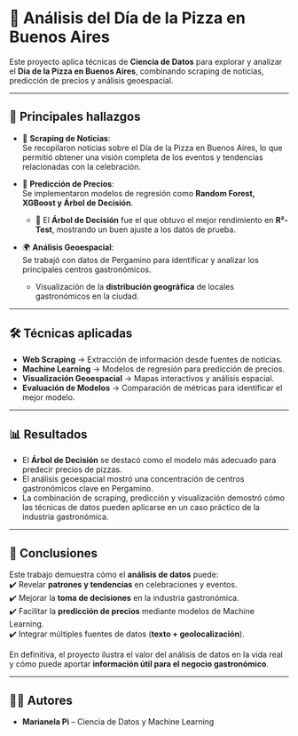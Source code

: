


# 🍕 Análisis del Día de la Pizza en Buenos Aires  

Este proyecto aplica técnicas de **Ciencia de Datos** para explorar y analizar el **Día de la Pizza en Buenos Aires**, combinando scraping de noticias, predicción de precios y análisis geoespacial.  

---

## 📌 Principales hallazgos  

- 📰 **Scraping de Noticias**:  
  Se recopilaron noticias sobre el Día de la Pizza en Buenos Aires, lo que permitió obtener una visión completa de los eventos y tendencias relacionadas con la celebración.  

- 🤖 **Predicción de Precios**:  
  Se implementaron modelos de regresión como **Random Forest, XGBoost y Árbol de Decisión**.  
  - 🔹 El **Árbol de Decisión** fue el que obtuvo el mejor rendimiento en **R²-Test**, mostrando un buen ajuste a los datos de prueba.  

- 🌍 **Análisis Geoespacial**:  
  Se trabajó con datos de Pergamino para identificar y analizar los principales centros gastronómicos.  
  - Visualización de la **distribución geográfica** de locales gastronómicos en la ciudad.  

---

## 🛠️ Técnicas aplicadas  

- **Web Scraping** → Extracción de información desde fuentes de noticias.  
- **Machine Learning** → Modelos de regresión para predicción de precios.  
- **Visualización Geoespacial** → Mapas interactivos y análisis espacial.  
- **Evaluación de Modelos** → Comparación de métricas para identificar el mejor modelo.  

---

## 📊 Resultados  

- El **Árbol de Decisión** se destacó como el modelo más adecuado para predecir precios de pizzas.  
- El análisis geoespacial mostró una concentración de centros gastronómicos clave en Pergamino.  
- La combinación de scraping, predicción y visualización demostró cómo las técnicas de datos pueden aplicarse en un caso práctico de la industria gastronómica.  

---

## 🚀 Conclusiones  

Este trabajo demuestra cómo el **análisis de datos** puede:  
✔️ Revelar **patrones y tendencias** en celebraciones y eventos.  
✔️ Mejorar la **toma de decisiones** en la industria gastronómica.  
✔️ Facilitar la **predicción de precios** mediante modelos de Machine Learning.  
✔️ Integrar múltiples fuentes de datos (**texto + geolocalización**).  

En definitiva, el proyecto ilustra el valor del análisis de datos en la vida real y cómo puede aportar **información útil para el negocio gastronómico**.  

---

## 👩‍💻 Autores  

- **Marianela Pi** – Ciencia de Datos y Machine Learning  
